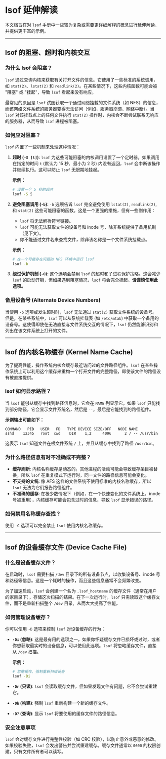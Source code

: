 # lsof 延伸解读

本文档旨在对 `lsof` 手册中一些较为复杂或需要更详细解释的概念进行延伸解读，并提供更丰富的示例。

---

## lsof 的阻塞、超时和内核交互

### 为什么 lsof 会阻塞？

`lsof` 通过查询内核来获取有关打开文件的信息。它使用了一些标准的系统调用，如 `stat(2)`、`lstat(2)` 和 `readlink(2)`。在某些情况下，这些内核函数可能会被 "阻塞" 或 "挂起"，导致 `lsof` 看起来没有响应。

最常见的原因是 `lsof` 试图获取一个通过网络挂载的文件系统（如 NFS）的信息，而该网络文件系统的服务器变得无法访问（例如，服务器崩溃、网络中断）。当 `lsof` 对该挂载点上的任何文件执行 `stat(2)` 操作时，内核会不断尝试联系无响应的服务器，从而导致 `lsof` 进程被阻塞。

### 如何应对阻塞？

`lsof` 内置了一些机制来处理这种情况：

1.  **超时 (`-S [t]`)**: `lsof` 为这些可能阻塞的内核调用设置了一个定时器。如果调用在指定的时间 `t` (默认为 15 秒，最小为 2 秒) 内没有返回，`lsof` 会中断该操作并继续执行。这可以防止 `lsof` 无限期地挂起。

    **示例：**
    ```bash
    # 设置一个 5 秒的超时
    lsof -S 5
    ```

2.  **避免阻塞调用 (`-b`)**: `-b` 选项告诉 `lsof` 完全避免使用 `lstat(2)`, `readlink(2)`, 和 `stat(2)` 这些可能阻塞的函数。这是一个更强的措施，但有一些副作用：
    *   `lsof` 将无法解析符号链接。
    *   `lsof` 可能无法获取文件的设备号和 inode 号，除非系统提供了备用机制（见下文）。
    *   你不能通过文件名来查找文件，除非该名称是一个文件系统挂载点。

    **示例：**
    ```bash
    # 在一个可能存在问题的 NFS 环境中运行 lsof
    lsof -b
    ```

3.  **绕过保护机制 (`-O`)**: 这个选项会禁用 `lsof` 的超时和子进程保护策略。这会减少 `lsof` 的启动开销，但如果遇到阻塞情况，`lsof` 将会完全挂起。**请谨慎使用此选项。**

### 备用设备号 (Alternate Device Numbers)

当使用 `-b` 选项或发生超时时，`lsof` 无法通过 `stat(2)` 获取文件系统的设备号。但是，在某些系统中，`lsof` 可以从系统挂载表 (如 `/etc/mtab`) 中获取一个备用的设备号。这使得即使在无法直接与文件系统交互的情况下，`lsof` 仍然能够识别和列出在该文件系统上打开的文件。

---

## lsof 的内核名称缓存 (Kernel Name Cache)

为了提高性能，操作系统内核会缓存最近访问过的文件路径组件。`lsof` 在某些操作系统上可以利用这个缓存来重构一个打开文件的完整路径，即使该文件的路径没有被直接提供。

### lsof 如何显示路径？

当 `lsof` 能够从缓存中找到路径信息时，它会在 `NAME` 列显示它。如果 `lsof` 只能找到部分路径，它会显示文件系统名，然后是 ` -- `，最后是它能找到的路径组件。

**示例输出可能如下：**
```
COMMAND   PID   USER   FD   TYPE DEVICE SIZE/OFF   NODE NAME
sshd    12345   root  cwd    DIR    1,2     4096      2 / -- /usr/bin
```
这表示 `lsof` 知道文件在根文件系统 `/` 上，并且从缓存中找到了路径 `/usr/bin`。

### 为什么路径信息有时不准确或不完整？

*   **缓存刷新**: 内核名称缓存是动态的。其他进程的活动可能会导致缓存条目被替换，所以 `lsof` 在重复模式下运行时，同一文件的路径信息可能会变化。
*   **不支持的文统**: 像 AFS 这样的文件系统不使用标准的内核名称缓存，所以 `lsof` 无法为它们报告路径组件。
*   **不准确的缓存**: 在极少数情况下（例如，在一个快速变化的文件系统上，inode 号被重用），内核缓存可能会包含过时的信息，导致 `lsof` 显示错误的路径。

### 如何禁用名称缓存查找？

使用 `-C` 选项可以完全禁止 `lsof` 使用内核名称缓存。

---

## lsof 的设备缓存文件 (Device Cache File)

### 什么是设备缓存文件？

在启动时，`lsof` 需要扫描 `/dev` 目录下的所有设备节点，以收集设备号、inode 号和路径等信息。这是一个耗时的操作，而且这些信息通常不会频繁改变。

为了加速启动，`lsof` 会创建一个名为 `.lsof_hostname` 的缓存文件（通常在用户的家目录下），存储这次扫描的结果。在下一次运行时，`lsof` 只需读取这个缓存文件，而不是重新扫描整个 `/dev` 目录，从而大大提高了性能。

### 如何管理设备缓存？

你可以使用 `-D` 选项来控制 `lsof` 对设备缓存的行为：

*   **`-Di` (忽略)**: 这是最有用的选项之一。如果你怀疑缓存文件已损坏或过时，或者你想获取最实时的设备信息，可以使用此选项。`lsof` 将忽略缓存文件，直接从 `/dev` 扫描。

    **示例：**
    ```bash
    # 忽略缓存，强制重新扫描设备
    lsof -Di
    ```

*   **`-Dr` (只读)**: `lsof` 会读取缓存文件，但如果发现文件有问题，它不会尝试重建它。

*   **`-Db` (构建)**: 强制 `lsof` 重新构建一个新的缓存文件。

*   **`-D?` (查询)**: 显示 `lsof` 将要使用的缓存文件的路径信息。

### 安全注意事项

`lsof` 会对缓存文件进行完整性校验（如 CRC 校验），以防止意外或恶意的修改。如果校验失败，`lsof` 会发出警告并尝试重建缓存。缓存文件通常以 `0600` 的权限创建，只有文件所有者可以读写。
